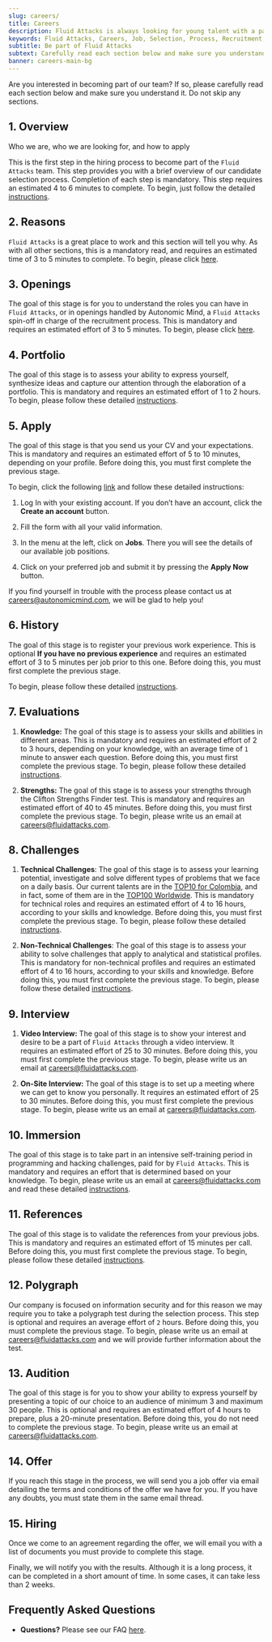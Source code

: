 ```yaml
---
slug: careers/
title: Careers
description: Fluid Attacks is always looking for young talent with a passion for programming and Information Technology. Find out here how to become part of our team.
keywords: Fluid Attacks, Careers, Job, Selection, Process, Recruitment, Programming, Pentesting, Ethical Hacking
subtitle: Be part of Fluid Attacks
subtext: Carefully read each section below and make sure you understand it. Do not skip any sections.
banner: careers-main-bg
---
```


Are you interested in becoming part of our team? If so, please carefully
read each section below and make sure you understand it. Do not skip any
sections.

## 1\. Overview

Who we are, who we are looking for, and how to apply

This is the first step in the hiring process to become part of the
`Fluid Attacks` team. This step provides you with a brief overview of
our candidate selection process. Completion of each step is mandatory.
This step requires an estimated 4 to 6 minutes to complete. To begin,
just follow the detailed [instructions](terms/).

## 2\. Reasons

`Fluid Attacks` is a great place to work and this section will tell you
why. As with all other sections, this is a mandatory read, and requires
an estimated time of 3 to 5 minutes to complete. To begin, please click
[here](reasons/).

## 3\. Openings

The goal of this stage is for you to understand the roles you can have
in `Fluid Attacks`, or in openings handled by Autonomic Mind, a `Fluid Attacks`
spin-off in charge of the recruitment process.
This is mandatory and requires an estimated effort of 3 to 5 minutes.
To begin, please click [here](openings/).

## 4\. Portfolio

The goal of this stage is to assess your ability to express yourself,
synthesize ideas and capture our attention through the elaboration of a
portfolio. This is mandatory and requires an estimated effort of 1 to 2
hours. To begin, please follow these detailed
[instructions](portfolio/).

## 5\. Apply

The goal of this stage is that you send us your CV and your
expectations. This is mandatory and requires an estimated effort of 5 to
10 minutes, depending on your profile. Before doing this, you must first
complete the previous stage.

To begin, click the following
[link](https://zfrmz.com/jLlKfvhrnZwyECQ3EgJI) and follow
these detailed instructions:

1. Log In with your existing account. If you don’t have an account,
    click the **Create an account** button.

2. Fill the form with all your valid information.

3. In the menu at the left, click on **Jobs**. There you will see the
    details of our available job positions.

4. Click on your preferred job and submit it by pressing the **Apply
    Now** button.

If you find yourself in trouble with the process please contact us at
<careers@autonomicmind.com>, we will be glad to help you\!

## 6\. History

The goal of this stage is to register your previous work experience.
This is optional **If you have no previous experience** and requires an
estimated effort of 3 to 5 minutes per job prior to this one. Before
doing this, you must first complete the previous stage.

To begin, please follow these detailed
[instructions](https://forms.zohopublic.com/autonomic/form/EmailSubscription/formperma/uULwpjYyJE6S0EbBNkk1u4iqvdw1NeIMxr1KPZHjo3w?fbclid=IwAR06jKXDkeP96mTECFubNKduoCUHhPNJVfVf4yU3clK3X4qhV-uZT22T6Q8).

## 7\. Evaluations

1. **Knowledge:** The goal of this stage is to assess your skills and
    abilities in different areas. This is mandatory and requires an
    estimated effort of 2 to 3 hours, depending on your knowledge, with
    an average time of `1` minute to answer each question. Before doing
    this, you must first complete the previous stage. To begin, please
    follow these detailed [instructions](knowledge-test/).

2. **Strengths:** The goal of this stage is to assess your strengths
    through the Clifton Strengths Finder test. This is mandatory and
    requires an estimated effort of 40 to 45 minutes. Before doing this,
    you must first complete the previous stage. To begin, please write
    us an email at <careers@fluidattacks.com>.

## 8\. Challenges

1. **Technical Challenges**: The goal of this stage is to assess your
    learning potential, investigate and solve different types of
    problems that we face on a daily basis. Our current talents are in
    the [TOP10 for
    Colombia](https://www.wechall.net/country_ranking/for/31/Colombia),
    and in fact, some of them are in the [TOP100
    Worldwide](https://www.wechall.net/ranking). This is mandatory for
    technical roles and requires an estimated effort of 4 to 16 hours,
    according to your skills and knowledge. Before doing this, you must
    first complete the previous stage. To begin, please follow these
    detailed
    [instructions](https://gitlab.com/autonomicmind/challenges/-/wikis/technical-challenges).

2. **Non-Technical Challenges**: The goal of this stage is to assess
    your ability to solve challenges that apply to analytical and
    statistical profiles. This is mandatory for non-technical profiles
    and requires an estimated effort of 4 to 16 hours, according to your
    skills and knowledge. Before doing this, you must first complete the
    previous stage. To begin, please follow these detailed
    [instructions](non-technical-challenges/).

## 9\. Interview

1. **Video Interview:** The goal of this stage is to show your interest
    and desire to be a part of `Fluid Attacks` through a video
    interview. It requires an estimated effort of 25 to 30 minutes.
    Before doing this, you must first complete the previous stage. To
    begin, please write us an email at <careers@fluidattacks.com>.

2. **On-Site Interview:** The goal of this stage is to set up a meeting
    where we can get to know you personally. It requires an estimated
    effort of 25 to 30 minutes. Before doing this, you must first
    complete the previous stage. To begin, please write us an email at
    <careers@fluidattacks.com>.

## 10\. Immersion

The goal of this stage is to take part in an intensive self-training
period in programming and hacking challenges, paid for by `Fluid Attacks`.
This is mandatory and requires an effort that is determined
based on your knowledge. To begin, please write us an email at
<careers@fluidattacks.com> and read these detailed
[instructions](https://gitlab.com/autonomicmind/challenges/-/wikis/immersion).

## 11\. References

The goal of this stage is to validate the references from your previous
jobs. This is mandatory and requires an estimated effort of 15 minutes
per call. Before doing this, you must first complete the previous stage.
To begin, please follow these detailed
[instructions](reverse-references/).

## 12\. Polygraph

Our company is focused on information security and for this reason we
may require you to take a polygraph test during the selection process.
This step is optional and requires an average effort of `2` hours.
Before doing this, you must complete the previous stage. To begin,
please write us an email at <careers@fluidattacks.com> and we will
provide further information about the test.

## 13\. Audition

The goal of this stage is for you to show your ability to express
yourself by presenting a topic of our choice to an audience of minimum 3
and maximum 30 people. This is optional and requires an estimated effort
of 4 hours to prepare, plus a 20-minute presentation. Before doing this,
you do not need to complete the previous stage. To begin, please write
us an email at <careers@fluidattacks.com>.

## 14\. Offer

If you reach this stage in the process, we will send you a job offer via
email detailing the terms and conditions of the offer we have for you.
If you have any doubts, you must state them in the same email thread.

## 15\. Hiring

Once we come to an agreement regarding the offer, we will email you with
a list of documents you must provide to complete this stage.

Finally, we will notify you with the results. Although it is a long
process, it can be completed in a short amount of time. In some cases,
it can take less than 2 weeks.

## Frequently Asked Questions

- **Questions?** Please see our FAQ [here](faq/).
